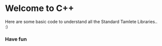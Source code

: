 # Welcome to C++ 

Here are some basic code to understand all the Standard Tamlete Libraries..
:)

### Have fun
